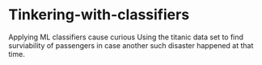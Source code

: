 # Tinkering-with-classifiers
Applying ML classifiers cause curious
Using the titanic data set to find surviability of passengers in case another such disaster happened at that time.
